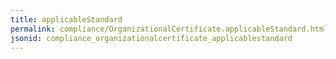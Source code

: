 ```yaml
---
title: applicableStandard
permalink: compliance/OrganizationalCertificate.applicableStandard.html
jsonid: compliance_organizationalcertificate_applicablestandard
---
```

